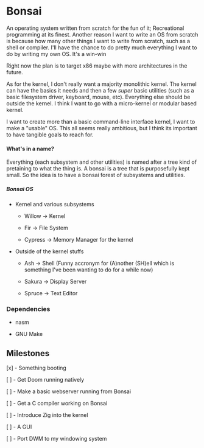 # Bonsai

An operating system written from scratch for the fun of it; Recreational programming
at its finest. Another reason I want to write an OS from scratch is because how
many other things I want to write from scratch, such as a shell or compiler.
I'll have the chance to do pretty much everything I want to do by writing my own
OS. It's a win-win

Right now the plan is to target x86 maybe with more architectures in the future.

As for the kernel, I don't really want a majority monolithic kernel. The kernel
can have the basics it needs and then a few *super* basic utilities (such as a
basic filesystem driver, keyboard, mouse, etc). Everything else should be outside
the kernel. I think I want to go with a micro-kernel or modular based kernel.

I want to create more than a basic command-line interface kernel, I want to make
a "usable" OS. This all seems really ambitious, but I think its important to have
tangible goals to reach for.

#### What's in a name?

Everything (each subsystem and other utilities) is named after a tree kind of
pretaining to what the thing is. A bonsai is a tree that is purposefully kept
small. So the idea is to have a bonsai forest of subsystems and utilities.

##### Bonsai OS

- Kernel and various subsystems

    - Willow   -> Kernel
     
    - Fir      -> File System
     
    - Cypress  -> Memory Manager for the kernel

- Outside of the kernel stuffs

    - Ash      -> Shell (Funny accronym for (A)nother (SH)ell which is something 
                        I've been wanting to do for a while now)

    - Sakura   -> Display Server
     
    - Spruce   -> Text Editor     


### Dependencies

- nasm

- GNU Make

## Milestones

[x] - Something booting

[ ] - Get Doom running natively

[ ] - Make a basic webserver running from Bonsai

[ ] - Get a C compiler working on Bonsai

[ ] - Introduce Zig into the kernel

[ ] - A GUI

[ ] - Port DWM to my windowing system
